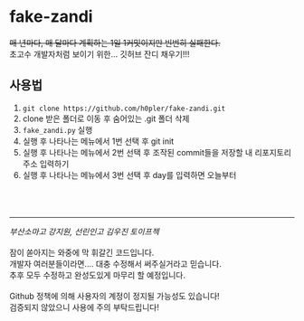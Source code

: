 # fake-zandi
~~매 년마다, 매 달마다 계획하는 1일 1커밋이지만 빈번히 실패한다.~~  
초고수 개발자처럼 보이기 위한... 깃허브 잔디 채우기!!!

## 사용법
1. `git clone https://github.com/h0pler/fake-zandi.git`
2. clone 받은 폴더로 이동 후 숨어있는 .git 폴더 삭제 
3. `fake_zandi.py` 실행
4. 실행 후 나타나는 메뉴에서 1번 선택 후 git init
5. 실행 후 나타나는 메뉴에서 2번 선택 후 조작된 commit들을 저장할 내 리포지토리 주소 입력하기
6. 실행 후 나타나는 메뉴에서 3번 선택 후 day를 입력하면 오늘부터 
<br><br><br><br>
---
*부산소마고 강지원, 선린인고 김우진 토이프젝*
<br>  
잠이 쏟아지는 와중에 막 휘갈긴 코드입니다.  
개발자 여러분들이라면.... 대충 수정해서 써주실거라고 믿습니다.  
추후 모두 수정하고 완성도있게 마무리 할 예정입니다.  
<br>
Github 정책에 의해 사용자의 계정이 정지될 가능성도 있습니다!  
검증되지 않았으니 사용에 주의 부탁드립니다!